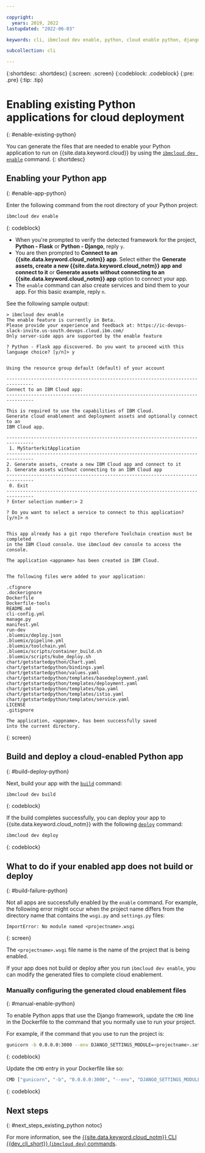 ```yaml
---

copyright:
  years: 2019, 2022
lastupdated: "2022-06-03"

keywords: cli, ibmcloud dev enable, python, cloud enable python, django, deploy python, build python, python debug, python troubleshoot, python cloud help, ic dev enable

subcollection: cli

---
```


{:shortdesc: .shortdesc}
{:screen: .screen}
{:codeblock: .codeblock}
{:pre: .pre}
{:tip: .tip}

# Enabling existing Python applications for cloud deployment
{: #enable-existing-python}

You can generate the files that are needed to enable your Python application to run on {{site.data.keyword.cloud}} by using the [`ibmcloud dev enable`](/docs/cli?topic=cli-idt-cli#enable) command.
{: shortdesc}

## Enabling your Python app
{: #enable-app-python}

Enter the following command from the root directory of your Python project:
```bash
ibmcloud dev enable
```
{: codeblock}

* When you're prompted to verify the detected framework for the project, **Python - Flask** or **Python - Django**, reply `y`. 
* You are then prompted to **Connect to an {{site.data.keyword.cloud_notm}} app**. Select either the **Generate assets, create a new {{site.data.keyword.cloud_notm}} app and connect to it** or **Generate assets without connecting to an {{site.data.keyword.cloud_notm}} app** option to connect your app.
* The `enable` command can also create services and bind them to your app. For this basic example, reply `n`.

See the following sample output:
```text
> ibmcloud dev enable
The enable feature is currently in Beta.
Please provide your experience and feedback at: https://ic-devops-slack-invite.us-south.devops.cloud.ibm.com/
Only server-side apps are supported by the enable feature

? Python - Flask app discovered. Do you want to proceed with this
language choice? [y/n]> y


Using the resource group default (default) of your account

--------------------------------------------------------------------------------
Connect to an IBM Cloud app:
--------------------------------------------------------------------------------

This is required to use the capabilities of IBM Cloud.
Generate cloud enablement and deployment assets and optionally connect to an
IBM Cloud app.

--------------------------------------------------------------------------------
 1. MyStarterkitApplication
--------------------------------------------------------------------------------
2. Generate assets, create a new IBM Cloud app and connect to it
3. Generate assets without connecting to an IBM Cloud app
--------------------------------------------------------------------------------
 0. Exit
--------------------------------------------------------------------------------
? Enter selection number:> 2

? Do you want to select a service to connect to this application? [y/n]> n


This app already has a git repo therefore Toolchain creation must be completed
in the IBM Cloud console. Use ibmcloud dev console to access the console.

The application <appname> has been created in IBM Cloud.


The following files were added to your application:

.cfignore
.dockerignore
Dockerfile
Dockerfile-tools
README.md
cli-config.yml
manage.py
manifest.yml
run-dev
.bluemix/deploy.json
.bluemix/pipeline.yml
.bluemix/toolchain.yml
.bluemix/scripts/container_build.sh
.bluemix/scripts/kube_deploy.sh
chart/getstartedpython/Chart.yaml
chart/getstartedpython/bindings.yaml
chart/getstartedpython/values.yaml
chart/getstartedpython/templates/basedeployment.yaml
chart/getstartedpython/templates/deployment.yaml
chart/getstartedpython/templates/hpa.yaml
chart/getstartedpython/templates/istio.yaml
chart/getstartedpython/templates/service.yaml
LICENSE
.gitignore

The application, <appname>, has been successfully saved
into the current directory.
```
{: screen}

## Build and deploy a cloud-enabled Python app
{: #build-deploy-python}

Next, build your app with the [`build`](/docs/cli?topic=cli-idt-cli#build) command:
```bash
ibmcloud dev build
```
{: codeblock}

If the build completes successfully, you can deploy your app to {{site.data.keyword.cloud_notm}} with the following [`deploy`](/docs/cli?topic=cli-idt-cli#deploy) command:
```bash
ibmcloud dev deploy
```
{: codeblock}

## What to do if your enabled app does not build or deploy
{: #build-failure-python}

Not all apps are successfully enabled by the `enable` command. For example, the following error might occur when the project name differs from the directory name that contains the `wsgi.py` and `settings.py` files:
```text
ImportError: No module named <projectname>.wsgi
```
{: screen}

The `<projectname>.wsgi` file name is the name of the project that is being enabled.

If your app does not build or deploy after you run `ibmcloud dev enable`, you can modify the generated files to complete cloud enablement.

### Manually configuring the generated cloud enablement files
{: #manual-enable-python}

To enable Python apps that use the Django framework, update the `CMD` line in the Dockerfile to the command that you normally use to run your project.

For example, if the command that you use to run the project is:
```bash
gunicorn -b 0.0.0.0:3000 --env DJANGO_SETTINGS_MODULE=<projectname>.settings.production <projectname>.wsgi
```
{: codeblock}

Update the `CMD` entry in your Dockerfile like so:
```bash
CMD ["gunicorn", "-b", "0.0.0.0:3000", "--env", "DJANGO_SETTINGS_MODULE=<projectname>.settings.production", "<projectname>.wsgi"]
```
{: codeblock}

## Next steps
{: #next_steps_existing_python notoc}

For more information, see the [{{site.data.keyword.cloud_notm}} CLI {{dev_cli_short}} (`ibmcloud dev`) commands](/docs/cli?topic=cli-idt-cli).
